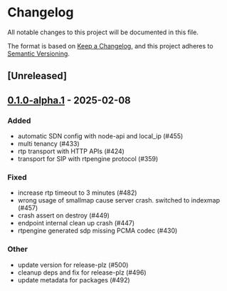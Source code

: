 # Changelog

All notable changes to this project will be documented in this file.

The format is based on [Keep a Changelog](https://keepachangelog.com/en/1.0.0/),
and this project adheres to [Semantic Versioning](https://semver.org/spec/v2.0.0.html).

## [Unreleased]

## [0.1.0-alpha.1](https://github.com/8xFF/atm0s-media-server/releases/tag/atm0s-media-server-transport-rtpengine-v0.1.0-alpha.1) - 2025-02-08

### Added

- automatic SDN config with node-api and local_ip (#455)
- multi tenancy  (#433)
- rtp transport with HTTP APIs (#424)
- transport for SIP with rtpengine protocol  (#359)

### Fixed

- increase rtp timeout to 3 minutes (#482)
- wrong usage of smallmap cause server crash. switched to indexmap (#457)
- crash assert on destroy (#449)
- endpoint internal clean up crash (#447)
- rtpengine generated sdp missing PCMA codec (#430)

### Other

- update version for release-plz (#500)
- cleanup deps and fix for release-plz (#496)
- update metadata for packages (#492)
